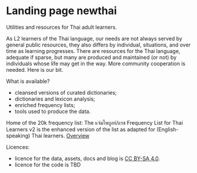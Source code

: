 # Landing page newthai

Utilities and resources for Thai adult learners.

As L2 learners of the Thai language, our needs are not always served by general public resources, they also differs by individual, situations, and over time as learning progresses. There are resources for the Thai language, adequate if sparse, but many are produced and maintained (or not) by individuals whose life may get in the way. More community cooperation is needed. Here is our bit.

What is available?
- cleansed versions of curated dictionaries;
- dictionaries and lexicon analysis;
- enriched frequency lists;
- tools used to produce the data.

Home of the 20k frequency list:
The แจ่มไพบูลย์/แรช Frequency List for Thai Learners v2 is the enhanced version of the list as adapted for (English-speaking) Thai learners. [Overview](freqlist.md)

Licences:
- licence for the data, assets, docs and blog is [CC BY-SA 4.0](https://creativecommons.org/licenses/by-sa/4.0/deed.en).
- licence for the code is TBD
